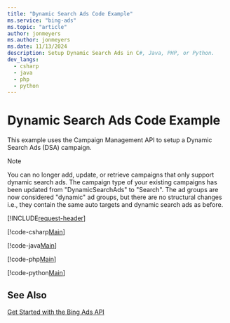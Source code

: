 ```yaml
---
title: "Dynamic Search Ads Code Example"
ms.service: "bing-ads"
ms.topic: "article"
author: jonmeyers
ms.author: jonmeyers
ms.date: 11/13/2024
description: Setup Dynamic Search Ads in C#, Java, PHP, or Python.
dev_langs:
  - csharp
  - java
  - php
  - python
---
```

# Dynamic Search Ads Code Example
This example uses the Campaign Management API to setup a Dynamic Search Ads (DSA) campaign.

> [!NOTE]
> You can no longer add, update, or retrieve campaigns that only support dynamic search ads. The campaign type of your existing campaigns has been updated from "DynamicSearchAds" to "Search". The ad groups are now considered "dynamic" ad groups, but there are no structural changes i.e., they contain the same auto targets and dynamic search ads as before.  

[!INCLUDE[request-header](./includes/code-tips.md)]

[!code-csharp[Main](../../../BingAds-dotNet-SDK/examples/BingAdsExamples/BingAdsExamplesLibrary/v13/DynamicSearchAds.cs)]

[!code-java[Main](../../../BingAds-Java-SDK/examples/BingAdsDesktopApp/src/main/java/com/microsoft/bingads/examples/v13/DynamicSearchAds.java)]

[!code-php[Main](../../../BingAds-PHP-SDK/samples/V13/DynamicSearchAds.php)]

[!code-python[Main](../../../BingAds-Python-SDK/examples/v13/dynamic_search_ads.py)]

## See Also
[Get Started with the Bing Ads API](get-started.md)  
